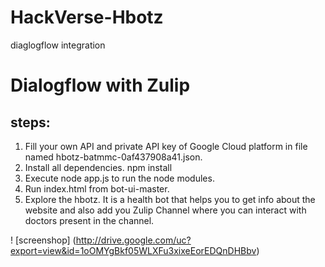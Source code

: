 # HackVerse-Hbotz
diaglogflow integration

# Dialogflow with Zulip
## steps:
   1. Fill your own API and private API key of Google Cloud platform in file named hbotz-batmmc-0af437908a41.json.
   2. Install all dependencies. npm  install
   3. Execute node app.js to run the node modules.
   4. Run index.html from bot-ui-master.
   5. Explore the hbotz. It is a health bot that helps you to get info about the website and also add you Zulip Channel where you can    interact with doctors present in the channel.
   
   ! [screenshop] (http://drive.google.com/uc?export=view&id=1oOMYgBkf05WLXFu3xixeEorEDQnDHBbv)
   
   
   



